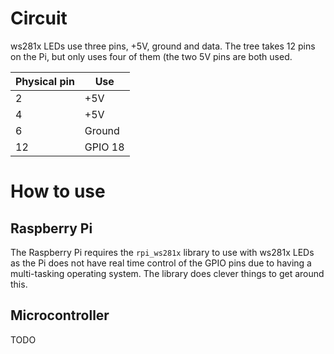 # Circuit

ws281x LEDs use three pins, +5V, ground and data. The tree takes 12 pins on the Pi, but only uses four of them (the two 5V pins are both used.

| Physical pin | Use     |
|--------------|---------|
| 2            | +5V     |
| 4            | +5V     |
| 6            | Ground  |
| 12           | GPIO 18 |

# How to use
## Raspberry Pi

The Raspberry Pi requires the `rpi_ws281x` library to use with ws281x LEDs as the Pi does not have real time control of the GPIO pins due to having a multi-tasking operating system. The library does clever things to get around this.

## Microcontroller

TODO
